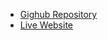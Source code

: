 - [Gighub Repository](https://github.com/EvelynSanchezL/final-project-portfolio)
- [Live Website]( https://evelynsanchezl.github.io/final-project-portfolio/)
  
